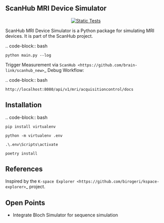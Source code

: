ScanHub MRI Device Simulator
----------------------------

<p align="center">
<a href="https://github.com/brain-link/scanhub_mri_device_simulator/actions/workflows/static-tests.yml" target="_blank">
    <img src="https://github.com/brain-link/scanhub_mri_device_simulator/actions/workflows/static-tests.yml/badge.svg" alt="Static Tests"/>
</a>
</p>

ScanHub MRI Device Simulator is a Python package for simulating MRI devices. It is part of the ScanHub project.

.. code-block:: bash

    python main.py --log

Trigger Measurement via `ScanHub <https://github.com/brain-link/scanhub_new>`_ Debug Workflow:

.. code-block:: bash

    http://localhost:8080/api/v1/mri/acquisitioncontrol/docs


Installation
------------

.. code-block:: bash

    pip install virtualenv

    python -m virtualenv .env

    .\.env\Scripts\activate

    poetry install


References
----------

Inspired by the `K-space Explorer <https://github.com/birogeri/kspace-explorer>`_ project.


Open Points
-----------

- Integrate Bloch Simulator for sequence simulation
